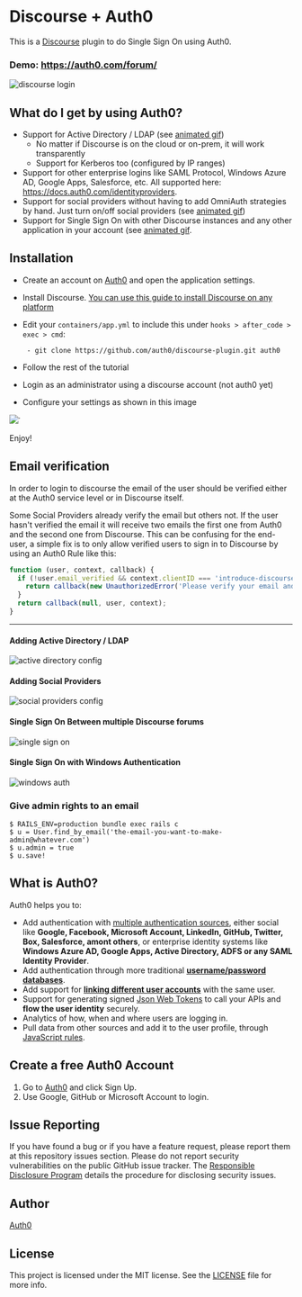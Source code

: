 Discourse + Auth0
=================

This is a [Discourse](http://discourse.org) plugin to do Single Sign On using Auth0.

### Demo: https://auth0.com/forum/

![discourse login](https://dl.dropboxusercontent.com/u/21665105/discourse-login.gif)

## What do I get by using Auth0?

* Support for Active Directory / LDAP (see [animated gif](#adding-active-directory--ldap))
  * No matter if Discourse is on the cloud or on-prem, it will work transparently
  * Support for Kerberos too (configured by IP ranges)
* Support for other enterprise logins like SAML Protocol, Windows Azure AD, Google Apps, Salesforce, etc. All supported here: https://docs.auth0.com/identityproviders.
* Support for social providers without having to add OmniAuth strategies by hand. Just turn on/off social providers (see [animated gif](#adding-social-providers))
* Support for Single Sign On with other Discourse instances and any other application in your account (see [animated gif](#single-sign-on-between-multiple-discourse-forums).

## Installation

-  Create an account on [Auth0](https://auth0.com) and open the application settings.

-  Install Discourse. [You can use this guide to install Discourse on any platform](https://github.com/discourse/discourse/blob/master/docs/INSTALL-digital-ocean.md)

-  Edit your `containers/app.yml` to include this under `hooks > after_code > exec > cmd`:

        - git clone https://github.com/auth0/discourse-plugin.git auth0

-  Follow the rest of the tutorial

-  Login as an administrator using a discourse account (not auth0 yet)

-  Configure your settings as shown in this image

<img src="http://blog.auth0.com.s3.amazonaws.com/ss-2014-02-03T14-32-49.png">̇</img>

Enjoy!

## Email verification

In order to login to discourse the email of the user should be verified either at the Auth0 service level or in Discourse itself.

Some Social Providers already verify the email but others not. If the user hasn't verified the email it will receive two emails the first one from Auth0 and the second one from Discourse. This can be confusing for the end-user, a simple fix is to only allow verified users to sign in to Discourse by using an Auth0 Rule like this:

```javascript
function (user, context, callback) {
  if (!user.email_verified && context.clientID === 'introduce-discourse-client-id') {
    return callback(new UnauthorizedError('Please verify your email and sign in again.'));
  }
  return callback(null, user, context);
}
```

----

#### Adding Active Directory / LDAP

![active directory config](https://dl.dropboxusercontent.com/u/21665105/ad-connection.gif)

#### Adding Social Providers

![social providers config](https://dl.dropboxusercontent.com/u/21665105/social-connections.gif)

#### Single Sign On Between multiple Discourse forums

![single sign on](https://dl.dropboxusercontent.com/u/21665105/sso-discourse.gif)

#### Single Sign On with Windows Authentication

![windows auth](https://s3.amazonaws.com/blog.auth0.com/login_discourse_kerberos-2.gif)

### Give admin rights to an email

```
$ RAILS_ENV=production bundle exec rails c
$ u = User.find_by_email('the-email-you-want-to-make-admin@whatever.com')
$ u.admin = true
$ u.save!
```
## What is Auth0?

Auth0 helps you to:

* Add authentication with [multiple authentication sources](https://docs.auth0.com/identityproviders), either social like **Google, Facebook, Microsoft Account, LinkedIn, GitHub, Twitter, Box, Salesforce, amont others**, or enterprise identity systems like **Windows Azure AD, Google Apps, Active Directory, ADFS or any SAML Identity Provider**.
* Add authentication through more traditional **[username/password databases](https://docs.auth0.com/mysql-connection-tutorial)**.
* Add support for **[linking different user accounts](https://docs.auth0.com/link-accounts)** with the same user.
* Support for generating signed [Json Web Tokens](https://docs.auth0.com/jwt) to call your APIs and **flow the user identity** securely.
* Analytics of how, when and where users are logging in.
* Pull data from other sources and add it to the user profile, through [JavaScript rules](https://docs.auth0.com/rules).

## Create a free Auth0 Account

1. Go to [Auth0](https://auth0.com) and click Sign Up.
2. Use Google, GitHub or Microsoft Account to login.

## Issue Reporting

If you have found a bug or if you have a feature request, please report them at this repository issues section. Please do not report security vulnerabilities on the public GitHub issue tracker. The [Responsible Disclosure Program](https://auth0.com/whitehat) details the procedure for disclosing security issues.

## Author

[Auth0](https://auth0.com)

## License

This project is licensed under the MIT license. See the [LICENSE](LICENSE.txt) file for more info.
